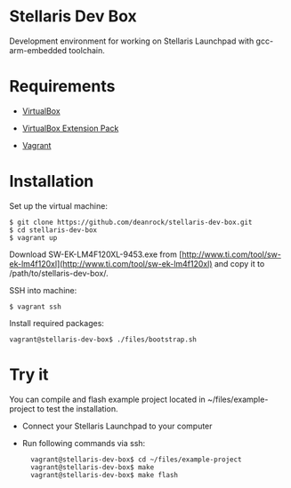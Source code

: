 Stellaris Dev Box
=================

Development environment for working on Stellaris Launchpad with gcc-arm-embedded toolchain.


Requirements
============

* [VirtualBox](https://www.virtualbox.org)

* [VirtualBox Extension Pack](https://www.virtualbox.org/wiki/Downloads)

* [Vagrant](http://vagrantup.com)


Installation
============

Set up the virtual machine:

    $ git clone https://github.com/deanrock/stellaris-dev-box.git
    $ cd stellaris-dev-box
    $ vagrant up

Download SW-EK-LM4F120XL-9453.exe from [http://www.ti.com/tool/sw-ek-lm4f120xl](http://www.ti.com/tool/sw-ek-lm4f120xl) and copy it to /path/to/stellaris-dev-box/.

SSH into machine:
    
    $ vagrant ssh

Install required packages:

    vagrant@stellaris-dev-box$ ./files/bootstrap.sh


Try it
======

You can compile and flash example project located in ~/files/example-project to test the installation.

* Connect your Stellaris Launchpad to your computer
* Run following commands via ssh:

		vagrant@stellaris-dev-box$ cd ~/files/example-project
		vagrant@stellaris-dev-box$ make
		vagrant@stellaris-dev-box$ make flash


